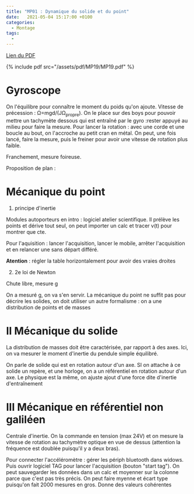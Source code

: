 ```yaml
---
title: "MP01 : Dynamique du solide et du point"
date:   2021-05-04 15:17:00 +0100
categories:
  - Montage
tags:
  - 
---
```

[Lien du PDF](/assets/pdf/MP19/MP19.pdf)

{% include pdf src="/assets/pdf/MP19/MP19.pdf" %}

# Gyroscope
On l'équilibre pour connaître le moment du poids qu'on ajoute. Vitesse de précession :  &Omega;=mgd/(J&Omega;<sub>propre</sub>). On le place sur des boys pour 
pouvoir mettre un tachymète dessous qui est entraîné par le gyro  :rester appuyé au milieu pour faire la mesure. Pour lancer la rotation : avec une corde et une boucle au bout,
on l'accroche au petit cran en métal. On peut, une fois lancé, faire la mesure, puis le freiner pour avoir une vitesse de rotation plus faible.

Franchement, mesure foireuse.

Proposition de plan : 

# Mécanique du point
1) principe d'inertie

Modules autoporteurs en intro : logiciel atelier scientifique. Il prélève les points et dérive tout seul, on peut importer un calc et tracer v(t) pour montrer que cte.

Pour l'aquisition : lancer l'acquisition, lancer le mobile, arrêter l'acquisition et en relancer une sans départ différé.

**Atention** : régler la table horizontalement pour avoir des vraies droites

2) 2e loi de Newton

Chute libre, mesure g

On a mesuré g, on va s'en servir. La mécanique du point ne suffit pas pour décrire les solides, on doit utiliser un autre formalisme : on a une distribution de points et de masses

# II Mécanique du solide

La distribution de masses doit être caractérisée, par rapport à des axes. Ici, on va mesurer le moment d'inertie du pendule simple équilibré.

On parle de solide qui est en rotation autour d'un axe. SI on attache à ce solide un repère, et une horloge, on a un référentiel en rotation autour d'un axe. Le physique est 
la même, on ajuste ajout d'une force dite d'inertie d'entraînement

# III Mécanique en référentiel non galiléen

Centrale d'inertie. On la commande en tension (max 24V) et on mesure la vitesse de rotation au tachymètre optique en vue de dessus (attention la fréquence est
doublée puisqu'il y a deux bras).

Pour connecter l'accéléromètre : gérer les périph bluetooth dans widows. Puis ouvrir logiciel TAG pour lancer l'acquisition (bouton "start tag"). On peut sauvegarder les données dans un calc et moyenner sur la colonne parce que c'est pas très précis. On peut faire myenne et écart type puisqu'on fait 2000 mesures en gros. Donne des valeurs cohérentes
